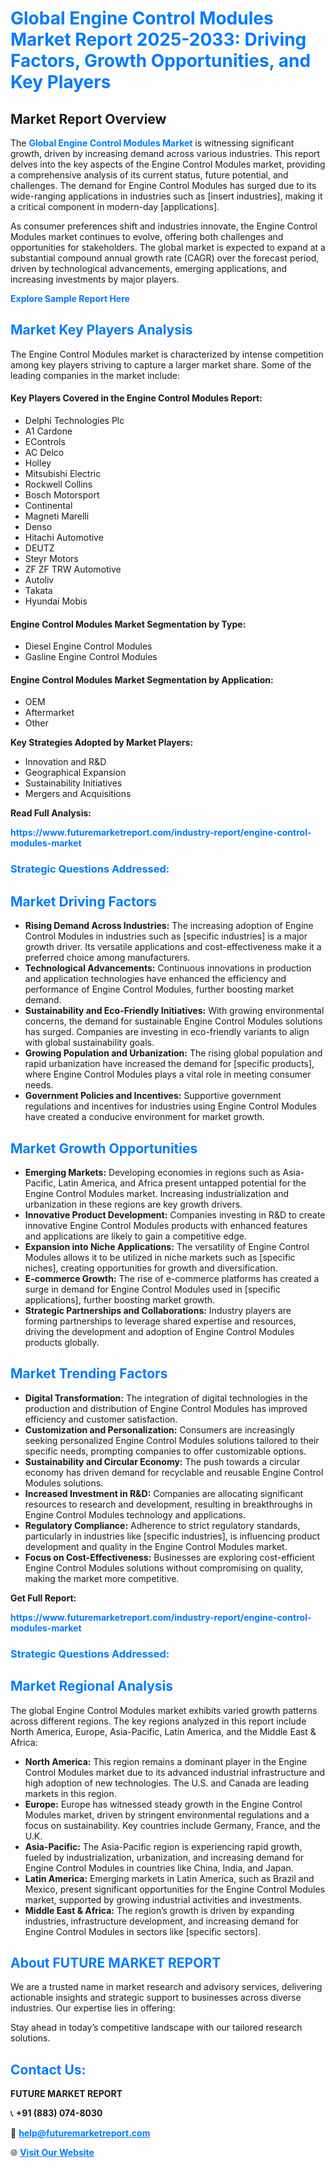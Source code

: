 <h1 style="color: #007BFF;">Global Engine Control Modules Market Report 2025-2033: Driving Factors, Growth Opportunities, and Key Players</h1>

<section id="overview">
<h2>Market Report Overview</h2>
<p>The <a href="https://www.futuremarketreport.com/industry-report/engine-control-modules-market" style="color: #007BFF; text-decoration: none;"><strong>Global Engine Control Modules Market</strong></a> is witnessing significant growth, driven by increasing demand across various industries. This report delves into the key aspects of the Engine Control Modules market, providing a comprehensive analysis of its current status, future potential, and challenges. The demand for Engine Control Modules has surged due to its wide-ranging applications in industries such as [insert industries], making it a critical component in modern-day [applications].</p>
<p>As consumer preferences shift and industries innovate, the Engine Control Modules market continues to evolve, offering both challenges and opportunities for stakeholders. The global market is expected to expand at a substantial compound annual growth rate (CAGR) over the forecast period, driven by technological advancements, emerging applications, and increasing investments by major players.</p>
</section>

<section id="overview">
<p><a href="https://www.futuremarketreport.com/request-sample/reportId=102535" style="color: #007BFF; text-decoration: none;"><strong>Explore Sample Report Here</strong></a></p>
</section>

<section id="key-players">
<h2 style="color: #007BFF;">Market Key Players Analysis</h2>
<p>The Engine Control Modules market is characterized by intense competition among key players striving to capture a larger market share. Some of the leading companies in the market include:</p>
<h4>Key Players Covered in the Engine Control Modules Report:</h4>
<ul><li>Delphi Technologies Plc</li><li>A1 Cardone</li><li>EControls</li><li>AC Delco</li><li>Holley</li><li>Mitsubishi Electric</li><li>Rockwell Collins</li><li>Bosch Motorsport</li><li>Continental</li><li>Magneti Marelli</li><li>Denso</li><li>Hitachi Automotive</li><li>DEUTZ</li><li>Steyr Motors</li><li>ZF ZF TRW Automotive</li><li>Autoliv</li><li>Takata</li><li>Hyundai Mobis</li></ul>
<h4>Engine Control Modules Market Segmentation by Type:</h4>
<ul><li>Diesel Engine Control Modules</li><li>Gasline Engine Control Modules</li></ul>

<h4>Engine Control Modules Market Segmentation by Application:</h4>
<ul><li>OEM</li><li>Aftermarket</li><li>Other</li></ul>
<p><strong>Key Strategies Adopted by Market Players:</strong></p>
<ul>
<li>Innovation and R&D</li>
<li>Geographical Expansion</li>
<li>Sustainability Initiatives</li>
<li>Mergers and Acquisitions</li>
</ul>
</section>

<section>
<p><strong>Read Full Analysis: </strong></p><a href="https://www.futuremarketreport.com/industry-report/engine-control-modules-market" style="color: #007BFF; text-decoration: none;"><strong>https://www.futuremarketreport.com/industry-report/engine-control-modules-market</strong></a>
<h3 style="color: #007BFF;">Strategic Questions Addressed:</h3>
</section>

<section id="driving-factors">
<h2 style="color: #007BFF;">Market Driving Factors</h2>
<ul>
<li><strong>Rising Demand Across Industries:</strong> The increasing adoption of Engine Control Modules in industries such as [specific industries] is a major growth driver. Its versatile applications and cost-effectiveness make it a preferred choice among manufacturers.</li>
<li><strong>Technological Advancements:</strong> Continuous innovations in production and application technologies have enhanced the efficiency and performance of Engine Control Modules, further boosting market demand.</li>
<li><strong>Sustainability and Eco-Friendly Initiatives:</strong> With growing environmental concerns, the demand for sustainable Engine Control Modules solutions has surged. Companies are investing in eco-friendly variants to align with global sustainability goals.</li>
<li><strong>Growing Population and Urbanization:</strong> The rising global population and rapid urbanization have increased the demand for [specific products], where Engine Control Modules plays a vital role in meeting consumer needs.</li>
<li><strong>Government Policies and Incentives:</strong> Supportive government regulations and incentives for industries using Engine Control Modules have created a conducive environment for market growth.</li>
</ul>
</section>

<section id="growth-opportunities">
<h2 style="color: #007BFF;">Market Growth Opportunities</h2>
<ul>
<li><strong>Emerging Markets:</strong> Developing economies in regions such as Asia-Pacific, Latin America, and Africa present untapped potential for the Engine Control Modules market. Increasing industrialization and urbanization in these regions are key growth drivers.</li>
<li><strong>Innovative Product Development:</strong> Companies investing in R&D to create innovative Engine Control Modules products with enhanced features and applications are likely to gain a competitive edge.</li>
<li><strong>Expansion into Niche Applications:</strong> The versatility of Engine Control Modules allows it to be utilized in niche markets such as [specific niches], creating opportunities for growth and diversification.</li>
<li><strong>E-commerce Growth:</strong> The rise of e-commerce platforms has created a surge in demand for Engine Control Modules used in [specific applications], further boosting market growth.</li>
<li><strong>Strategic Partnerships and Collaborations:</strong> Industry players are forming partnerships to leverage shared expertise and resources, driving the development and adoption of Engine Control Modules products globally.</li>
</ul>
</section>

<section id="trending-factors">
<h2 style="color: #007BFF;">Market Trending Factors</h2>
<ul>
<li><strong>Digital Transformation:</strong> The integration of digital technologies in the production and distribution of Engine Control Modules has improved efficiency and customer satisfaction.</li>
<li><strong>Customization and Personalization:</strong> Consumers are increasingly seeking personalized Engine Control Modules solutions tailored to their specific needs, prompting companies to offer customizable options.</li>
<li><strong>Sustainability and Circular Economy:</strong> The push towards a circular economy has driven demand for recyclable and reusable Engine Control Modules solutions.</li>
<li><strong>Increased Investment in R&D:</strong> Companies are allocating significant resources to research and development, resulting in breakthroughs in Engine Control Modules technology and applications.</li>
<li><strong>Regulatory Compliance:</strong> Adherence to strict regulatory standards, particularly in industries like [specific industries], is influencing product development and quality in the Engine Control Modules market.</li>
<li><strong>Focus on Cost-Effectiveness:</strong> Businesses are exploring cost-efficient Engine Control Modules solutions without compromising on quality, making the market more competitive.</li>
</ul>
</section>

<section>
<p><strong>Get Full Report: </strong></p><a href="https://www.futuremarketreport.com/industry-report/engine-control-modules-market" style="color: #007BFF; text-decoration: none;"><strong>https://www.futuremarketreport.com/industry-report/engine-control-modules-market</strong></a>
<h3 style="color: #007BFF;">Strategic Questions Addressed:</h3>
</section>


<section id="regional-analysis">
<h2 style="color: #007BFF;">Market Regional Analysis</h2>
<p>The global Engine Control Modules market exhibits varied growth patterns across different regions. The key regions analyzed in this report include North America, Europe, Asia-Pacific, Latin America, and the Middle East & Africa:</p>
<ul>
<li><strong>North America:</strong> This region remains a dominant player in the Engine Control Modules market due to its advanced industrial infrastructure and high adoption of new technologies. The U.S. and Canada are leading markets in this region.</li>
<li><strong>Europe:</strong> Europe has witnessed steady growth in the Engine Control Modules market, driven by stringent environmental regulations and a focus on sustainability. Key countries include Germany, France, and the U.K.</li>
<li><strong>Asia-Pacific:</strong> The Asia-Pacific region is experiencing rapid growth, fueled by industrialization, urbanization, and increasing demand for Engine Control Modules in countries like China, India, and Japan.</li>
<li><strong>Latin America:</strong> Emerging markets in Latin America, such as Brazil and Mexico, present significant opportunities for the Engine Control Modules market, supported by growing industrial activities and investments.</li>
<li><strong>Middle East & Africa:</strong> The region’s growth is driven by expanding industries, infrastructure development, and increasing demand for Engine Control Modules in sectors like [specific sectors].</li>
</ul>
</section>

<footer>
<h2 style="color: #007BFF;">About FUTURE MARKET REPORT</h2>
<p>We are a trusted name in market research and advisory services, delivering actionable insights and strategic support to businesses across diverse industries. Our expertise lies in offering:</p>

<p>Stay ahead in today’s competitive landscape with our tailored research solutions.</p>

<h2 style="color: #007BFF;">Contact Us:</h2>
<p><strong>FUTURE MARKET REPORT</strong></p>
<p>📞 <strong>+91 (883) 074-8030</strong></p>
<p>📧 <strong><a href="mailto:help@futuremarketreport.com" style="color: #007BFF;">help@futuremarketreport.com</a></strong></p>
<p>🌐 <strong><a href="https://www.futuremarketreport.com/" style="color: #007BFF;">Visit Our Website</a></strong></p>
</footer>